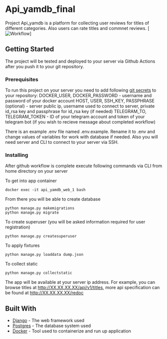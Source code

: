 
# Api_yamdb_final

Project Api_yamdb is a platform for collecting user reviews for titles of different categories. Also users can rate titles and commnet reviews.
[![Workflow](https://github.com/squirrel-whtevr/api_yamdb_wf1/workflows/main/badge.svg)]
## Getting Started

The project will be tested and deployed to your server via Github Actions after you push it to your git repository.

### Prerequisites

To run this project on your server you need to add following [git secrets](https://docs.github.com/en/actions/reference/encrypted-secrets) to your repository:
DOCKER_USER, DOCKER_PASSWORD - username and password of your docker account
HOST, USER, SSH_KEY, PASSPHRASE (optional) - server public ip, username used to connect to server, private id_rsa key and passphrase for id_rsa key (if needed)
TELEGRAM_TO, TELEGRAM_TOKEN - ID of your telegram account and token of your telegram bot (if you wish to recieve message about completed workflow)

There is an example .env file named .env.example. Rename it to .env and change values of variables for work with database if needed.
Also you will need server and CLI to connect to your server via SSH. 

### Installing

After github workflow is complete execute following commands via CLI from home directory on your server

To get into app container
```
docker exec -it api_yamdb_web_1 bash
```
From there you will be able to create database
```
python manage.py makemigrations
python manage.py migrate
```
To create superuser (you will be asked information required for user registration)
```
python manage.py createsuperuser
```
To apply fixtures 
```
python manage.py loaddata dump.json
```
To collect static
```
python manage.py collectstatic
```
The app will be available at your server ip address. For example, you can browse titles at http://XX.XX.XX.XX/api/v1/titles, more api specification can be found at http://XX.XX.XX.XX/redoc

## Built With

* [Django](https://www.djangoproject.com) - The web framework used
* [Postgres](https://www.postgresql.org) - The database system used
* [Docker](https://www.docker.com) - Tool used to containerize and run up application
